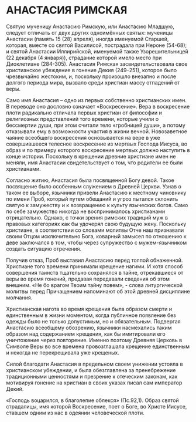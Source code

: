 # АНАСТАСИЯ РИМСКАЯ

Святую мученицу Анастасию Римскую, или Анастасию Младшую, следует отличать от двух других одноимённых святых: мученицы Анастасии (память 15 (28) апреля), иногда именуемой Старшей, которая, вместе со святой Василисой, пострадала при Нероне (54-68); и святой Анастасии Иллирийской, именуемой также Узорешительницей (22 декабря (4 января)), страдание которой имело место при Диоклетиане (284-305). Анастасия Римская засвидетельствовала свое христианское убеждение в гонение Декия (249–251), которое было чрезвычайно жестоким, и, поскольку произошло внезапно и после долгого периода мира, вызвало среди христиан массу отпадений от веры.

Само имя Анастасия – одно из первых собственно христианских имен. В переводе оно дословно означает «Воскресение». Вера в воскресение плоти радикально отличала первых христиан от философии и религиозных представлений того времени, которые учили о бессмертии души, при этом считали тело «гробницей души», а потому отказывали ему в возможности участия в жизни вечной. Новозаветное чаяние всеобщего воскресения основывается на вере в уже совершившееся телесное воскресение из мертвых Господа Иисуса, во образ и по примеру которого воскресение мертвых должно наступить в конце истории. Поскольку в крещении древние христиане имен не меняли, имя Анастасии свидетельствует о том, что родители ее были христианами.

Согласно житию, Анастасия была посвященной Богу девой. Такое посвящение было особенным служением в Древней Церкви. Узнав о таком ее выборе, язычники привели Анастасию к местному чиновнику по имени Проб, который путем обещаний и угроз пытался склонить святую к замужеству и к возвращению к культу языческих богов. Само по себе замужество никогда не воспринималось христианами отрицательно. Однако, с точки зрения римских традиций муж в правовых категориях как бы удочерял свою будущую жену. Поскольку христиане, в соответствии со словами молитвы Отче наш признавали своим Отцом исключительно Бога, коварный замысел по отношению к деве заключался в том, чтобы через супружество с мужем-язычником создать ситуацию отречения.

Получив отказ, Проб выставил Анастасию перед толпой обнаженной. Христиане того времени принимали крещение нагими. И хотя способ совершения таинств тщательно сохранялся в тайне, отрекавшиеся от веры во время гонений, предавая передавали сведения об этом внешним. «Не бо врагом Твоим тайну повем», - слова литургической молитвы перед Причащением напоминают об этой древней дисциплине молчания.

Христианская нагота во время крещения была образом смерти и единственным в жизни моментом, когда публичное появление без одежды было не только допустимым, но и обязательным. Подвергая Анастасию всеобщему обозрению, язычники насмехались таким образом над содержанием крещения, как бы имитировали его уничтожение через повторение. Именно поэтому Древняя Церковь в Символе Веры во все времена провозглашала крещение единственным и некогда не перекрещивала уже крещеных.

Силой благодати Анастасия в предельном своем унижении устояла в христианском убеждении, и была обезглавлена за пренебрежение традиционными ценностями и презрение к отеческим законам, как мотивируя гонение на христиан в своих указах писал сам император Декий.

«Господь воцарился, в благолепие облекся» (Пс.92,1). Образ святой страдалицы, имя которой Воскресение, поет о Боге, во Христе Иисусе, ставшем одним из нас в одеянии человеческой плоти.
